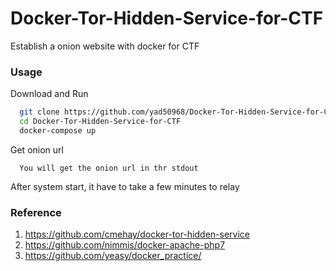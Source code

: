 # Docker-Tor-Hidden-Service-for-CTF
Establish a onion website with docker for CTF

### Usage
Download and Run
```sh
  git clone https://github.com/yad50968/Docker-Tor-Hidden-Service-for-CTF.git
  cd Docker-Tor-Hidden-Service-for-CTF
  docker-compose up
```

Get onion url
```
  You will get the onion url in thr stdout
```

After system start, it have to take a few minutes to relay

### Reference
1. https://github.com/cmehay/docker-tor-hidden-service
2. https://github.com/nimmis/docker-apache-php7
3. https://github.com/yeasy/docker_practice/
